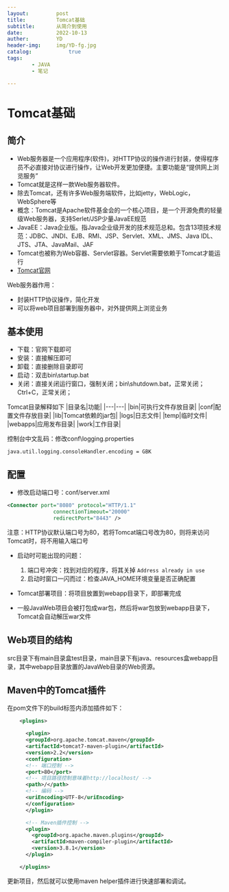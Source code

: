 ```yaml
---
layout:         post
title:          Tomcat基础
subtitle:       从简介到使用
date:           2022-10-13
auther:         YD
header-img:     img/YD-fg.jpg
catalog:            true
tags:
        - JAVA
        - 笔记

---
```


# Tomcat基础

## 简介

* Web服务器是一个应用程序(软件)，对HTTP协议的操作进行封装，使得程序员不必直接对协议进行操作，让Web开发更加便捷。主要功能是“提供网上浏览服务”
* Tomcat就是这样一款Web服务器软件。
* 除去Tomcat，还有许多Web服务端软件，比如jetty，WebLogic，WebSphere等
* 概念：Tomcat是Apache软件基金会的一个核心项目，是一个开源免费的轻量级Web服务器，支持Serlet/JSP少量JavaEE规范
* JavaEE：Java企业版。指Java企业级开发的技术规范总和。包含13项技术规范：JDBC、JNDI、EJB、RMI、JSP、Servlet、XML、JMS、Java IDL、JTS、JTA、JavaMail、JAF
* Tomcat也被称为Web容器、Servlet容器。Servlet需要依赖于Tomcat才能运行
* <a href="https://tomcat.apache.org/">Tomcat官网</a>

Web服务器作用：
* 封装HTTP协议操作，简化开发
* 可以将web项目部署到服务器中，对外提供网上浏览业务

## 基本使用

* 下载：官网下载即可
* 安装：直接解压即可
* 卸载：直接删除目录即可
* 启动：双击bin\startup.bat
* 关闭：直接关闭运行窗口，强制关闭；bin\shutdown.bat，正常关闭；Ctrl+C，正常关闭；

Tomcat目录解释如下
|目录名|功能|
|---|---|
|bin|可执行文件存放目录|
|conf|配置文件存放目录|
|lib|Tomcat依赖的jar包|
|logs|日志文件|
|temp|临时文件|
|webapps|应用发布目录|
|work|工作目录|

控制台中文乱码：修改conf\logging.properties
```
java.util.logging.consoleHandler.encoding = GBK
```

## 配置

* 修改启动端口号：conf/server.xml

```XML
<Connector port="8080" protocol="HTTP/1.1"
               connectionTimeout="20000"
               redirectPort="8443" />
```

注意：HTTP协议默认端口号为80，若将Tomcat端口号改为80，则将来访问Tomcat时，将不用输入端口号

* 启动时可能出现的问题：
  1. 端口号冲突：找到对应的程序，将其关掉 `Address already in use`
  2. 启动时窗口一闪而过：检查JAVA_HOME环境变量是否正确配置

* Tomcat部署项目：将项目放置到webapp目录下，即部署完成

* 一般JavaWeb项目会被打包成war包，然后将war包放到webapp目录下，Tomcat会自动解压war文件

## Web项目的结构

src目录下有main目录盒test目录，main目录下有java、resources盒webapp目录，其中webapp目录放置的JavaWeb目录的Web资源。

## Maven中的Tomcat插件

在pom文件下的build标签内添加插件如下：

```XML
    <plugins>

      <plugin>
      <groupId>org.apache.tomcat.maven</groupId>
      <artifactId>tomcat7-maven-plugin</artifactId>
      <version>2.2</version>
      <configuration>
      <!-- 端口控制 -->
      <port>80</port>
      <!-- 项目路径控制意味着http://localhost/ -->
      <path>/</path>
      <!-- 编码 -->
      <uriEncoding>UTF-8</uriEncoding>
      </configuration>
      </plugin>

      <!-- Maven插件控制 -->
      <plugin>
        <groupId>org.apache.maven.plugins</groupId>
        <artifactId>maven-compiler-plugin</artifactId>
        <version>3.8.1</version>
      </plugin>

    </plugins>
```

更新项目，然后就可以使用maven helper插件进行快速部署和调试。